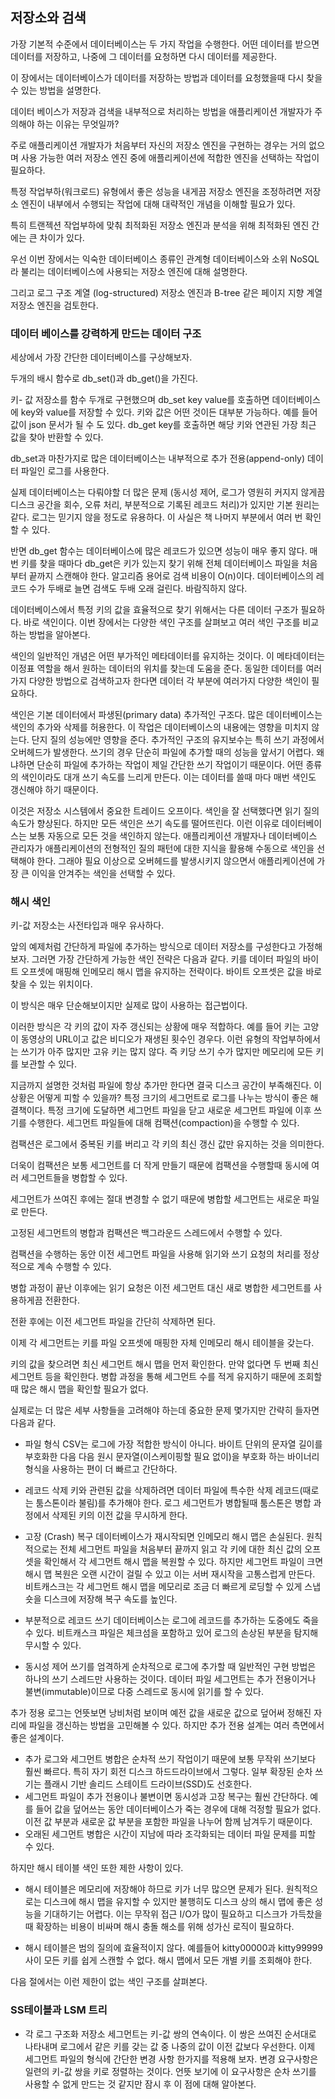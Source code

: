 
## 저장소와 검색


가장 기본적 수준에서 데이터베이스는 두 가지 작업을 수행한다. 어떤 데이터를 받으면 데이터를 저장하고, 나중에 그 데이터를 요청하면 다시 데이터를 제공한다.

이 장에서는 데이터베이스가 데이터를 저장하는 방법과 데이터를 요청했을때 다시 찾을 수 있는 방법을 설명한다.

데이터 베이스가 저장과 검색을 내부적으로 처리하는 방법을 애플리케이션 개발자가 주의해야 하는 이유는 무엇일까?

주로 애플리케이션 개발자가 처음부터 자신의 저장소 엔진을 구현하는 경우는 거의 없으며 사용 가능한 여러 저장소 엔진 중에 애플리케이션에 적합한 엔진을 선택하는 작업이 필요하다.

특정 작업부하(워크로드) 유형에서 좋은 성능을 내게끔 저장소 엔진을 조정하려면 저장소 엔진이 내부에서 수행되는 작업에 대해 대략적인 개념을 이해할 필요가 있다.

특히 트랜젝션 작업부하에 맞춰 최적화된 저장소 엔진과 분석을 위해 최적화된 엔진 간에는 큰 차이가 있다.

우선 이번 장에서는 익숙한 데이터베이스 종류인 관계형 데이터베이스와 소위 NoSQL라 불리는 데이터베이스에 사용되는 저장소 엔진에 대해 설명한다.

그리고 로그 구조 계열 (log-structured) 저장소 엔진과 B-tree 같은 페이지 지향 계열 저장소 엔진을 검토한다.

### 데이터 베이스를 강력하게 만드는 데이터 구조

세상에서 가장 간단한 데이터베이스를 구상해보자.

두개의 배시 함수로 db_set()과 db_get()을 가진다.

키- 값 저장소를 함수 두개로 구현했으며 db_set key value를 호출하면 데이터베이스에 key와 value를 저장할 수 있다.
키와 값은 어떤 것이든 대부분 가능하다. 예를 들어 값이 json 문서가 될 수 도 있다. db_get key를 호출하면 해당 키와 연관된 가장 최근 값을 찾아 반환할 수 있다.

db_set과 마찬가지로 많은 데이터베이스는 내부적으로 추가 전용(append-only) 데이터 파일인 로그를 사용한다.

실제 데이터베이스는 다뤄야할 더 많은 문제 (동시성 제어, 로그가 영원히 커지지 않게끔 디스크 공간을 회수, 오류 처리, 부분적으로 기록된 레코드 처리)가 있지만 기본 원리는 같다.
로그는 믿기지 않을 정도로 유용하다. 이 사실은 책 나머지 부분에서 여러 번 확인할 수 있다.

반면 db_get 함수는 데이터베이스에 많은 레코드가 있으면 성능이 매우 좋지 않다.
매번 키를 찾을 때마다 db_get은 키가 있는지 찾기 위해 전체 데이터베이스 파일을 처음부터 끝까지 스캔해야 한다.
알고리즘 용어로 검색 비용이 O(n)이다. 데이터베이스의 레코드 수가 두배로 늘면 검색도 두배 오래 걸린다. 바람직하지 않다.

데이터베이스에서 특정 키의 값을 효율적으로 찾기 위해서는 다른 데이터 구조가 필요하다.
바로 색인이다.
이번 장에서는 다양한 색인 구조를 살펴보고 여러 색인 구조를 비교하는 방법을 알아본다.

색인의 일반적인 개념은 어떤 부가적인 메타데이터를 유지하는 것이다.
이 메타데이터는 이정표 역할을 해서 원하는 데이터의 위치를 찾는데 도움을 준다. 동일한 데이터를 여러가지 다양한 방법으로 검색하고자 한다면 데이터 각 부분에 여러가지 다양한 색인이 필요하다.

색인은 기본 데이터에서 파생된(primary data) 추가적인 구조다.
많은 데이터베이스는 색인의 추가와 삭제를 허용한다.
이 작업은 데이터베이스의 내용에는 영향을 미치지 않는다.
단지 질의 성능에만 영향을 준다.
추가적인 구조의 유지보수는 특히 쓰기 과정에서 오버헤드가 발생한다. 쓰기의 경우 단순히 파일에 추가할 때의 성능을 앞서기 어렵다. 왜냐하면 단순히 파일에 추가하는 작업이 제일 간단한 쓰기 작업이기 때문이다.
어떤 종류의 색인이라도 대개 쓰기 속도를 느리게 만든다.
이는 데이터를 쓸때 마다 매번 색인도 갱신해야 하기 때문이다.

이것은 저장소 시스템에서 중요한 트레이드 오프이다.
색인을 잘 선택했다면 읽기 질의 속도가 향상된다.
하지만 모든 색인은 쓰기 속도를 떨어뜨린다. 이런 이유로 데이터베이스는 보통 자동으로 모든 것을 색인하지 않는다.
애플리케이션 개발자나 데이터베이스 관리자가 애플리케이션의 전형적인 질의 패턴에 대한 지식을 활용해 수동으로 색인을 선택해야 한다. 그래야 필요 이상으로 오버헤드를 발생시키지 않으면서 애플리케이션에 가장 큰 이익을 안겨주는 색인을
선택할 수 있다.


### 해시 색인
키-값 저장소는 사전타입과 매우 유사하다.

앞의 예제처럼 간단하게 파일에 추가하는 방식으로 데이터 저장소를 구성한다고 가정해보자. 그러면 가장 간단하게 가능한 색인 전략은 다음과 같다.
키를 데이터 파일의 바이트 오프셋에 매핑해 인메모리 해시 맵을 유지하는 전략이다.
바이트 오프셋은 값을 바로 찾을 수 있는 위치이다.

이 방식은 매우 단순해보이지만 실제로 많이 사용하는 접근법이다.

이러한 방식은 각 키의 값이 자주 갱신되는 상황에 매우 적합하다. 예를 들어 키는 고양이 동영상의 URL이고 값은 비디오가 재생된 횟수인 경우다.
이런 유형의 작업부하에서는 쓰기가 아주 많지만 고유 키는 많지 않다. 즉 키당 쓰기 수가 많지만 메모리에 모든 키를 보관할 수 있다.

지금까지 설명한 것처럼 파일에 항상 추가만 한다면 결국 디스크 공간이 부족해진다. 이 상황은 어떻게 피할 수 있을까?
특정 크기의 세그먼트로 로그를 나누는 방식이 좋은 해결책이다.
특정 크기에 도달하면 세그먼트 파일을 닫고 새로운 세그먼트 파일에 이후 쓰기를 수행한다.
세그먼트 파일들에 대해 컴팩션(compaction)을 수행할 수 있다.

컴팩션은 로그에서 중복된 키를 버리고 각 키의 최신 갱신 값만 유지하는 것을 의미한다.

더욱이 컴팩션은 보통 세그먼트를 더 작게 만들기 때문에 컴팩션을 수행할때 동시에 여러 세그먼트들을 병합할 수 있다.

세그먼트가 쓰여진 후에는 절대 변경할 수 없기 때문에 병합할 세그먼트는 새로운 파일로 만든다.

고정된 세그먼트의 병합과 컴팩션은 백그라운드 스레드에서 수행할 수 있다.

컴팩션을 수행하는 동안 이전 세그먼트 파일을 사용해 읽기와 쓰기 요청의 처리를 정상적으로 계속 수행할 수 있다.

병합 과정이 끝난 이후에는 읽기 요청은 이전 세그먼트 대신 새로 병합한 세그먼트를 사용하게끔 전환한다.

전환 후에는 이전 세그먼트 파일을 간단히 삭제하면 된다.

이제 각 세그먼트는 키를 파일 오프셋에 매핑한 자체 인메모리 해시 테이블을 갖는다.

키의 값을 찾으려면 최신 세그먼트 해시 맵을 먼저 확인한다.
만약 없다면 두 번째 최신 세그먼트 등을 확인한다. 병합 과정을 통해 세그먼트 수를 적게 유지하기 때문에 조회할 때 많은 해시 맵을 확인할 필요가 없다.

실제로는 더 많은 세부 사항들을 고려해야 하는데 중요한 문제 몇가지만 간략히 들자면 다음과 같다.

- 파일 형식
CSV는 로그에 가장 적합한 방식이 아니다. 바이트 단위의 문자열 길이를 부호화한 다음 다음 원시 문자열(이스케이핑할 필요 없이)을 부호화 하는 바이너리 형식을 사용하는 편이 더 빠르고 간단하다.

- 레코드 삭제
키와 관련된 값을 삭제하려면 데이터 파일에 특수한 삭제 레코드(때로는 툼스톤이라 불림)를 추가해야 한다. 로그 세그먼트가 병합될때 툼스톤은 병합 과정에서 삭제된 키의 이전 값을 무시하게 한다.

- 고장 (Crash) 복구
데이터베이스가 재시작되면 인메모리 해시 맵은 손실된다. 원칙적으로는 전체 세그먼트 파일을 처음부터 끝까지 읽고 각 키에 대한 최신 값의 오프셋을 확인해서 각 세그먼트 해시 맵을 복원할 수 있다.
하지만 세그먼트 파일이 크면 해시 맵 복원은 오랜 시간이 걸릴 수 있고 이는 서버 재시작을 고통스럽게 만든다.
비트캐스크는 각 세그먼트 해시 맵을 메모리로 조금 더 빠르게 로딩할 수 있게 스냅숏을 디스크에 저장해 복구 속도를 높인다.

- 부분적으로 레코드 쓰기
데이터베이스는 로그에 레코드를 추가하는 도중에도 죽을 수 있다. 비트캐스크 파일은 체크섬을 포함하고 있어 로그의 손상된 부분을 탐지해 무시할 수 있다.

- 동시성 제어
쓰기를 엄격하게 순차적으로 로그에 추가할 때 일반적인 구현 방법은 하나의 쓰기 스레드만 사용하는 것이다. 데이터 파일 세그먼트는 추가 전용이거나 불변(immutable)이므로 다중 스레드로 동시에 읽기를 할 수 있다.


추가 정용 로그는 언뜻보면 낭비처럼 보이며 예전 값을 새로운 값으로 덮어써 정해진 자리에 파일을 갱신하는 방법을 고민해볼 수 있다.
하지만 추가 전용 설계는 여러 측면에서 좋은 설계이다.

- 추가 로그와 세그먼트 병합은 순차적 쓰기 작업이기 때문에 보통 무작위 쓰기보다 훨씬 빠르다. 특히 자기 회전 디스크 하드드라이브에서 그렇다. 일부 확장된 순차 쓰기는 플래시 기반 솔리드 스테이트 드라이브(SSD)도 선호한다.
- 세그먼트 파일이 추가 전용이나 불변이면 동시성과 고장 복구는 훨씬 간단하다. 예를 들어 값을 덮어쓰는 동안 데이터베이스가 죽는 경우에 대해 걱정할 필요가 없다. 이전 값 부분과 새로운 값 부분을 포함한 파일을 나누어 함께 남겨두기 때문이다.
- 오래된 세그먼트 병합은 시간이 지남에 따라 조각화되는 데이터 파일 문제를 피할 수 있다.

하지만 해시 테이블 색인 또한 제한 사항이 있다.
- 해시 테이블은 메모리에 저장해야 하므로 키가 너무 많으면 문제가 된다. 원칙적으로는 디스크에 해시 맵을 유지할 수 있지만 불행히도 디스크 상의 해시 맵에 좋은 성능을 기대하기는 어렵다. 이는 무작위 접근 I/O가 많이 필요하고 디스크가
가득찼을때 확장하는 비용이 비싸며 해시 충돌 해소를 위해 성가신 로직이 필요하다.

- 해시 테이블은 범의 질의에 효율적이지 않다. 예를들어 kitty00000과 kitty99999사이 모든 키를 쉽게 스캔할 수 없다. 해시 맵에서 모든 개별 키를 조회해야 한다.

다음 절에서는 이런 제한이 없는 색인 구조를 살펴본다.

### SS테이블과 LSM 트리
- 각 로그 구조화 저장소 세그먼트는 키-값 쌍의 연속이다. 이 쌍은 쓰여진 순서대로 나타내며 로그에서 같은 키를 갖는 값 중 나중의 값이 이전 값보다 우선한다.
이제 세그먼트 파일의 형식에 간단한 변경 사항 한가지를 적용해 보자. 변경 요구사항은 일련의 키-값 쌍을 키로 정렬하는 것이다. 언뜻 보기에 이 요구사항은 순차 쓰기를 사용할 수 없게 만드는 것 같지만 잠시 후 이 점에 대해 알아본다.
